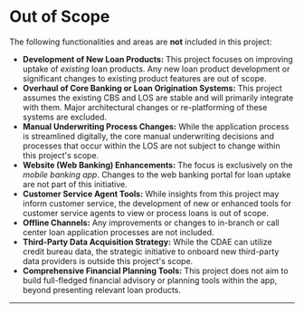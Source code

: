 # Out of Scope

The following functionalities and areas are **not** included in this project:

*   **Development of New Loan Products:** This project focuses on improving uptake of *existing* loan products. Any new loan product development or significant changes to existing product features are out of scope.
*   **Overhaul of Core Banking or Loan Origination Systems:** This project assumes the existing CBS and LOS are stable and will primarily integrate with them. Major architectural changes or re-platforming of these systems are excluded.
*   **Manual Underwriting Process Changes:** While the application process is streamlined digitally, the core manual underwriting decisions and processes that occur within the LOS are not subject to change within this project's scope.
*   **Website (Web Banking) Enhancements:** The focus is exclusively on the *mobile banking app*. Changes to the web banking portal for loan uptake are not part of this initiative.
*   **Customer Service Agent Tools:** While insights from this project may inform customer service, the development of new or enhanced tools for customer service agents to view or process loans is out of scope.
*   **Offline Channels:** Any improvements or changes to in-branch or call center loan application processes are not included.
*   **Third-Party Data Acquisition Strategy:** While the CDAE can utilize credit bureau data, the strategic initiative to onboard new third-party data providers is outside this project's scope.
*   **Comprehensive Financial Planning Tools:** This project does not aim to build full-fledged financial advisory or planning tools within the app, beyond presenting relevant loan products.

---